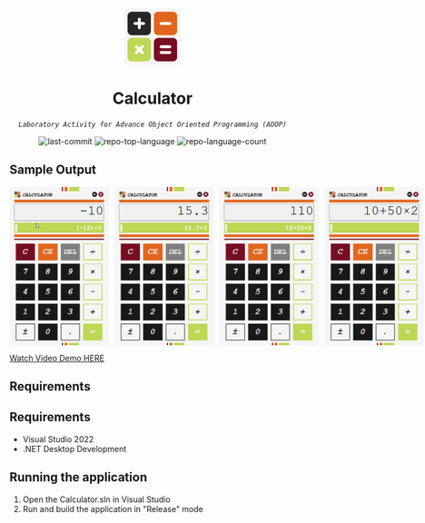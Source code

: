 <p align="center">
  <img src="images/logo.png"  alt="LOGO" style="width: 100px;/>
</p>
<p align="center">
    <h1 align="center">Calculator</h1>
</p>
<p align="center">
    <em><code>Laboratory Activity for Advance Object Oriented Programming (AOOP)</code></em>
</p>
<p align="center">
	<img src="https://img.shields.io/github/last-commit/DeogenesMaranan/WinFormsCalculator?style=flat&logo=git&logoColor=white&color=0080ff" alt="last-commit">
	<img src="https://img.shields.io/github/languages/top/DeogenesMaranan/WinFormsCalculator?style=flat&color=0080ff" alt="repo-top-language">
	<img src="https://img.shields.io/github/languages/count/DeogenesMaranan/WinFormsCalculator?style=flat&color=0080ff" alt="repo-language-count">
</p>

## Sample Output

<div style="display: flex;">
    <img src="images/output%20(1).png" alt="Image 1" style="width: 175px; height: auto; margin-right: 10px;">
    <img src="images/output%20(2).png" alt="Image 2" style="width: 175px; height: auto; margin-right: 10px;">
    <img src="images/output%20(3).png" alt="Image 3" style="width: 175px; height: auto; margin-right: 10px;">
    <img src="images/output%20(4).png" alt="Image 4" style="width: 175px; height: auto; margin-right: 10px;">
    <img src="images/output%20(5).png" alt="Image 5" style="width: 175px; height: auto; margin-right: 10px;">
    <img src="images/output%20(6).png" alt="Image 6" style="width: 175px; height: auto; margin-right: 10px;">
    <img src="images/output%20(7).png" alt="Image 7" style="width: 175px; height: auto; margin-right: 10px;">	
</div>

<a href="https://youtu.be/_WDYciv4Z4E">Watch Video Demo HERE</a>


## Requirements

## Requirements
- Visual Studio 2022
- .NET Desktop Development

## Running the application
1. Open the Calculator.sln in Visual Studio
2. Run and build the application in "Release" mode
